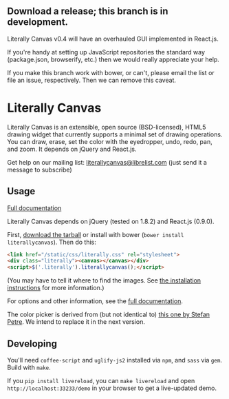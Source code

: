 Download a release; this branch is in development.
--------------------------------------------------

Literally Canvas v0.4 will have an overhauled GUI implemented in React.js.

If you're handy at setting up JavaScript repositories the standard way
(package.json, browserify, etc.) then we would really appreciate your help.

If you make this branch work with bower, or can't, please email the list or
file an issue, respectively. Then we can remove this caveat.

Literally Canvas
================

Literally Canvas is an extensible, open source (BSD-licensed), HTML5 drawing
widget that currently supports a minimal set of drawing operations. You can
draw, erase, set the color with the eyedropper, undo, redo, pan, and zoom. It
depends on jQuery and React.js.

Get help on our mailing list:
[literallycanvas@librelist.com](literallycanvas@librelist.com) (just send it a
message to subscribe)

Usage
-----

[Full documentation](http://literallycanvas.github.com)

Literally Canvas depends on jQuery (tested on 1.8.2) and React.js (0.9.0).

First, [download the tarball](https://github.com/literallycanvas/literallycanvas/archive/master.tar.gz)
or install with bower (`bower install literallycanvas`). Then do this:

```html
<link href="/static/css/literally.css" rel="stylesheet">
<div class="literally"><canvas></canvas></div>
<script>$('.literally').literallycanvas();</script>
```

(You may have to tell it where to find the images. See
[the installation instructions](http://literallycanvas.com/installing.html) for more information.)

For options and other information, see the [full documentation](http://literallycanvas.com).

The color picker is derived from (but not identical to) [this one by Stefan
Petre](http://www.eyecon.ro/bootstrap-colorpicker/). We intend to replace it in
the next version.

Developing
----------

You'll need `coffee-script` and `uglify-js2` installed via `npm`, and `sass`
via `gem`. Build with `make`.

If you `pip install livereload`, you can `make livereload` and open
`http://localhost:33233/demo` in your browser to get a live-updated demo.
